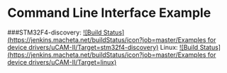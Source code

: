 # Command Line Interface Example

###STM32F4-discovery: [![Build Status](https://jenkins.macheta.net/buildStatus/icon?job=master/Examples for device drivers/uCAM-II/Target=stm32f4-discovery)](https://jenkins.macheta.net/job/master/job/Examples%20for%20device%20drivers/job/uCAM-II/Target=stm32f4-discovery/)		Linux: [![Build Status](https://jenkins.macheta.net/buildStatus/icon?job=master/Examples for device drivers/uCAM-II/Target=linux)](https://jenkins.macheta.net/job/master/job/Examples%20for%20device%20drivers/job/uCAM-II/Target=linux/)

